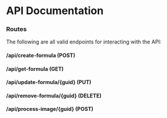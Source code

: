 # API Documentation

### Routes

The following are all valid endpoints for interacting with the API:

#### /api/create-formula (POST)
#### /api/get-formula (GET)
#### /api/update-formula/{guid} (PUT) 
#### /api/remove-formula/{guid} (DELETE)
#### /api/process-image/{guid} (POST)
